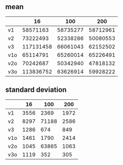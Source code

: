 ## mean
| |16|100|200|
|---|---|---|---|
|v1|58571163|58735277|58712961|
|v2|73222493|52338286|50080553|
|v3|117131458|66061043|62152502|
|v1o|65114791|65260014|65226491|
|v2o|70242687|50342940|47818132|
|v3o|113836752|63626914|59928222|
## standard deviation
| |16|100|200|
|---|---|---|---|
|v1|3556|2369|1972|
|v2|8297|71188|2586|
|v3|1286|674|849|
|v1o|1461|1790|2414|
|v2o|1045|63865|1063|
|v3o|1119|352|305|
